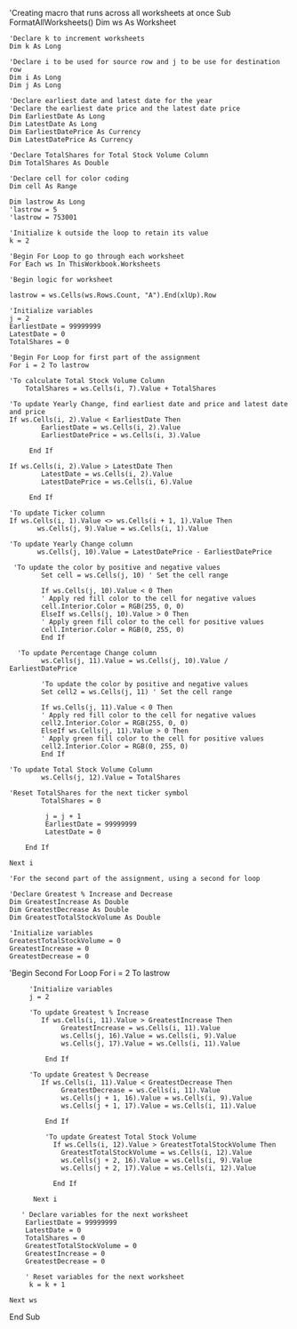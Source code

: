 'Creating macro that runs across all worksheets at once
Sub FormatAllWorksheets()
    Dim ws As Worksheet
    
    'Declare k to increment worksheets
    Dim k As Long
    
    'Declare i to be used for source row and j to be use for destination row
    Dim i As Long
    Dim j As Long
    
    'Declare earliest date and latest date for the year
    'Declare the earliest date price and the latest date price
    Dim EarliestDate As Long
    Dim LatestDate As Long
    Dim EarliestDatePrice As Currency
    Dim LatestDatePrice As Currency
    
    'Declare TotalShares for Total Stock Volume Column
    Dim TotalShares As Double
    
    'Declare cell for color coding
    Dim cell As Range
    
    Dim lastrow As Long
    'lastrow = 5
    'lastrow = 753001
    
    'Initialize k outside the loop to retain its value
    k = 2
    
    'Begin For Loop to go through each worksheet
    For Each ws In ThisWorkbook.Worksheets
 
    'Begin logic for worksheet
  
    lastrow = ws.Cells(ws.Rows.Count, "A").End(xlUp).Row
    
    'Initialize variables
    j = 2
    EarliestDate = 99999999
    LatestDate = 0
    TotalShares = 0
    
    'Begin For Loop for first part of the assignment
    For i = 2 To lastrow
    
    'To calculate Total Stock Volume Column
        TotalShares = ws.Cells(i, 7).Value + TotalShares
   
    'To update Yearly Change, find earliest date and price and latest date and price
    If ws.Cells(i, 2).Value < EarliestDate Then
            EarliestDate = ws.Cells(i, 2).Value
            EarliestDatePrice = ws.Cells(i, 3).Value
   
         End If
         
    If ws.Cells(i, 2).Value > LatestDate Then
            LatestDate = ws.Cells(i, 2).Value
            LatestDatePrice = ws.Cells(i, 6).Value
            
         End If
        
    'To update Ticker column
    If ws.Cells(i, 1).Value <> ws.Cells(i + 1, 1).Value Then
           ws.Cells(j, 9).Value = ws.Cells(i, 1).Value
           
    'To update Yearly Change column
           ws.Cells(j, 10).Value = LatestDatePrice - EarliestDatePrice
           
     'To update the color by positive and negative values
            Set cell = ws.Cells(j, 10) ' Set the cell range
           
            If ws.Cells(j, 10).Value < 0 Then
            ' Apply red fill color to the cell for negative values
            cell.Interior.Color = RGB(255, 0, 0)
            ElseIf ws.Cells(j, 10).Value > 0 Then
            ' Apply green fill color to the cell for positive values
            cell.Interior.Color = RGB(0, 255, 0)
            End If
           
      'To update Percentage Change column
            ws.Cells(j, 11).Value = ws.Cells(j, 10).Value / EarliestDatePrice
            
            'To update the color by positive and negative values
            Set cell2 = ws.Cells(j, 11) ' Set the cell range
           
            If ws.Cells(j, 11).Value < 0 Then
            ' Apply red fill color to the cell for negative values
            cell2.Interior.Color = RGB(255, 0, 0)
            ElseIf ws.Cells(j, 11).Value > 0 Then
            ' Apply green fill color to the cell for positive values
            cell2.Interior.Color = RGB(0, 255, 0)
            End If
            
    'To update Total Stock Volume Column
            ws.Cells(j, 12).Value = TotalShares
            
    'Reset TotalShares for the next ticker symbol
            TotalShares = 0
                
             j = j + 1
             EarliestDate = 99999999
             LatestDate = 0
    
        End If
        
    Next i

    'For the second part of the assignment, using a second for loop
    
    'Declare Greatest % Increase and Decrease
    Dim GreatestIncrease As Double
    Dim GreatestDecrease As Double
    Dim GreatestTotalStockVolume As Double
    
    'Initialize variables
    GreatestTotalStockVolume = 0
    GreatestIncrease = 0
    GreatestDecrease = 0
    
   'Begin Second For Loop
    For i = 2 To lastrow
         
         'Initialize variables
         j = 2
        
         'To update Greatest % Increase
            If ws.Cells(i, 11).Value > GreatestIncrease Then
                 GreatestIncrease = ws.Cells(i, 11).Value
                 ws.Cells(j, 16).Value = ws.Cells(i, 9).Value
                 ws.Cells(j, 17).Value = ws.Cells(i, 11).Value
             
             End If
             
         'To update Greatest % Decrease
            If ws.Cells(i, 11).Value < GreatestDecrease Then
                 GreatestDecrease = ws.Cells(i, 11).Value
                 ws.Cells(j + 1, 16).Value = ws.Cells(i, 9).Value
                 ws.Cells(j + 1, 17).Value = ws.Cells(i, 11).Value
             
             End If
             
             'To update Greatest Total Stock Volume
               If ws.Cells(i, 12).Value > GreatestTotalStockVolume Then
                 GreatestTotalStockVolume = ws.Cells(i, 12).Value
                 ws.Cells(j + 2, 16).Value = ws.Cells(i, 9).Value
                 ws.Cells(j + 2, 17).Value = ws.Cells(i, 12).Value
           
               End If
        
          Next i
          
       ' Declare variables for the next worksheet
        EarliestDate = 99999999
        LatestDate = 0
        TotalShares = 0
        GreatestTotalStockVolume = 0
        GreatestIncrease = 0
        GreatestDecrease = 0
    
        ' Reset variables for the next worksheet
         k = k + 1
    
    Next ws
   
End Sub



